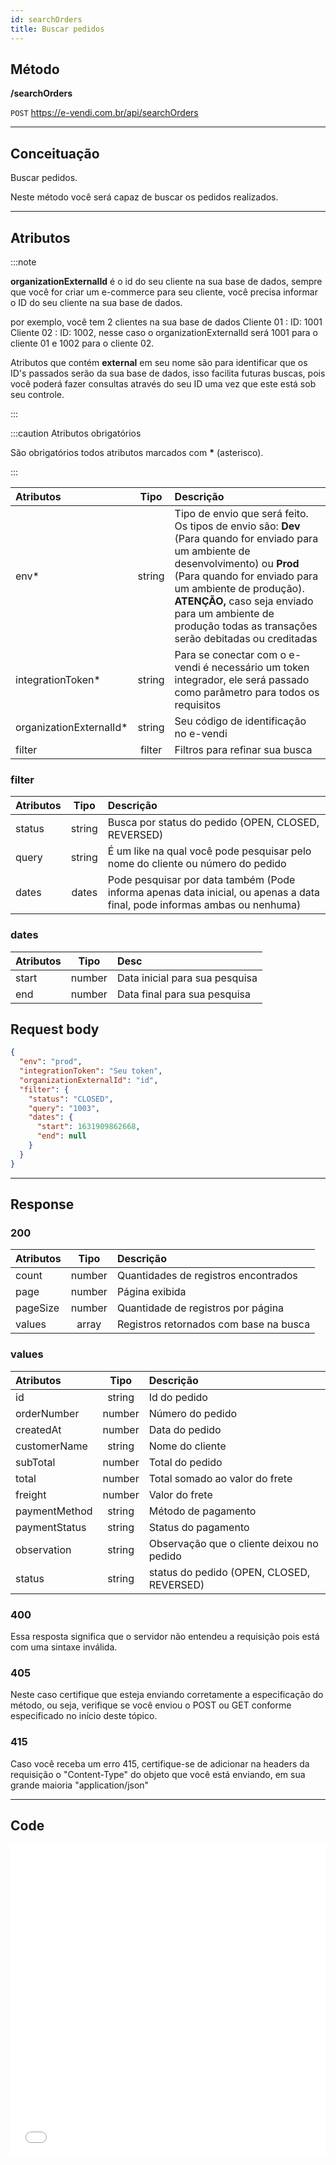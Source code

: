 ```yaml
---
id: searchOrders
title: Buscar pedidos
---
```


## Método

**/searchOrders**

`POST` https://e-vendi.com.br/api/searchOrders

---

## Conceituação

Buscar pedidos.

Neste método você será capaz de buscar os pedidos realizados.

---

## Atributos

:::note

**organizationExternalId** é o id do seu cliente na sua base de dados, sempre que você for criar um e-commerce para seu cliente, você precisa informar o ID do seu cliente na sua base de dados.

por exemplo, você tem 2 clientes na sua base de dados Cliente 01 : ID: 1001 Cliente 02 : ID: 1002, nesse caso o organizationExternalId será 1001 para o cliente 01 e 1002 para o cliente 02.

Atributos que contém **external** em seu nome são para identificar que os ID's passados serão da sua base de dados, isso facilita futuras buscas, pois você poderá fazer consultas através do seu ID uma vez que este está sob seu controle.

:::

:::caution Atributos obrigatórios

São obrigatórios todos atributos marcados com **\*** (asterisco).

:::

| Atributos | Tipo | Descrição |
| :-- | :-: | :-- |
| env\* | string | Tipo de envio que será feito. Os tipos de envio são: **Dev** (Para quando for enviado para um ambiente de desenvolvimento) ou **Prod** (Para quando for enviado para um ambiente de produção). **ATENÇÃO,** caso seja enviado para um ambiente de produção todas as transações serão debitadas ou creditadas |
| integrationToken\* | string | Para se conectar com o e-vendi é necessário um token integrador, ele será passado como parâmetro para todos os requisitos |
| organizationExternalId\* | string | Seu código de identificação no e-vendi |
| filter | filter | Filtros para refinar sua busca |

### filter

| Atributos | Tipo | Descrição |
| :-- | :-: | :-- |
| status | string | Busca por status do pedido (OPEN, CLOSED, REVERSED) |
| query | string | É um like na qual você pode pesquisar pelo nome do cliente ou número do pedido |
| dates | dates | Pode pesquisar por data também (Pode informa apenas data inicial, ou apenas a data final, pode informas ambas ou nenhuma) |

### dates

| Atributos |  Tipo  | Desc                           |
| :-------- | :----: | :----------------------------- |
| start     | number | Data inicial para sua pesquisa |
| end       | number | Data final para sua pesquisa   |

## Request body

```json
{
  "env": "prod",
  "integrationToken": "Seu token",
  "organizationExternalId": "id",
  "filter": {
    "status": "CLOSED",
    "query": "1003",
    "dates": {
      "start": 1631909862668,
      "end": null
    }
  }
}
```

---

## Response

### 200

| Atributos |      Tipo      | Descrição                              |
| :-------- | :------------: | :------------------------------------- |
| count     |     number     | Quantidades de registros encontrados   |
| page      |     number     | Página exibida                         |
| pageSize  |     number     | Quantidade de registros por página     |
| values    | array<values/> | Registros retornados com base na busca |

### values

| Atributos     |  Tipo  | Descrição                                 |
| :------------ | :----: | :---------------------------------------- |
| id            | string | Id do pedido                              |
| orderNumber   | number | Número do pedido                          |
| createdAt     | number | Data do pedido                            |
| customerName  | string | Nome do cliente                           |
| subTotal      | number | Total do pedido                           |
| total         | number | Total somado ao valor do frete            |
| freight       | number | Valor do frete                            |
| paymentMethod | string | Método de pagamento                       |
| paymentStatus | string | Status do pagamento                       |
| observation   | string | Observação que o cliente deixou no pedido |
| status        | string | status do pedido (OPEN, CLOSED, REVERSED) |

### 400

Essa resposta significa que o servidor não entendeu a requisição pois está com uma sintaxe inválida.

### 405

Neste caso certifique que esteja enviando corretamente a especificação do método, ou seja, verifique se você enviou o POST ou GET conforme especificado no início deste tópico.

### 415

Caso você receba um erro 415, certifique-se de adicionar na headers da requisição o "Content-Type" do objeto que você está enviando, em sua grande maioria "application/json"

---

## Code

<iframe src="//api.apiembed.com/?source=https://raw.githubusercontent.com/e-vendi/e-vendi-docs/main/json-examples/searchOrders.json" frameborder="0" scrolling="no" width="100%" height="500px" seamless></iframe>
